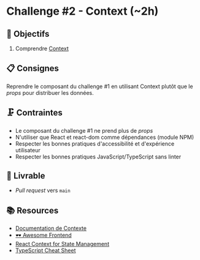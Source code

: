 # Challenge #2 - Context (~2h)

## 🔢 Objectifs

1. Comprendre [Context](https://fr.reactjs.org/docs/context.html)

## 📋 Consignes

Reprendre le composant du challenge #1 en utilisant Context plutôt que le *props* pour distribuer les données.

## 🗜️ Contraintes

- Le composant du challenge #1 ne prend plus de *props*
- N'utiliser que React et react-dom comme dépendances (module NPM)
- Respecter les bonnes pratiques d'accessibilité et d'expérience utilisateur
- Respecter les bonnes pratiques JavaScript/TypeScript sans linter

## 🚀 Livrable

- *Pull request* vers `main`

## 📚 Resources

- [Documentation de Contexte](https://fr.reactjs.org/docs/context.html)
- [🕶 Awesome Frontend](https://github.com/orgs/antistatique/teams/frontend/discussions/2)
- [React Context for State Management](https://egghead.io/courses/react-context-for-state-management)
- [TypeScript Cheat Sheet](https://typescript-cheatsheet.vercel.app/)